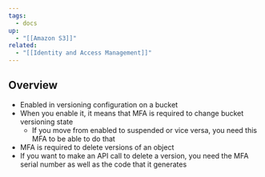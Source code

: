 ```yaml
---
tags:
  - docs
up:
  - "[[Amazon S3]]"
related:
  - "[[Identity and Access Management]]"
---
```

## Overview

- Enabled in versioning configuration on a bucket
- When you enable it, it means that MFA is required to change bucket versioning state
	- If you move from enabled to suspended or vice versa, you need this MFA to be able to do that
- MFA is required to delete versions of an object
- If you want to make an API call to delete a version, you need the MFA serial number as well as the code that it generates

